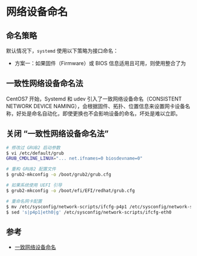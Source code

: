 # 网络设备命名

## 命名策略

默认情况下，`systemd` 使用以下策略为接口命名：

* 方案一：如果固件（Firmware）或 BIOS 信息适用且可用，则使用整合了为

## 一致性网络设备命名法

CentOS7 开始，Systemd 和 udev 引入了一致网络设备命名（CONSISTENT NETWORK DEVICE NAMING），会根据固件、拓扑、位置信息来设置网卡设备名称，好处是命名自动化，即使更换也不会影响设备的命名，坏处是难以立即。

## 关闭 “一致性网络设备命名法”

```bash
# 修改过 GRUB2 启动参数
$ vi /etc/default/grub
GRUB_CMDLINE_LINUX="... net.ifnames=0 biosdevname=0"
```

```bash
# 重构 GRUB2 配置文件
$ grub2-mkconfig -o /boot/grub2/grub.cfg

# 如果系统使用 UEFI 引导
$ grub2-mkconfig -o /boot/efi/EFI/redhat/grub.cfg
```

```bash
# 重命名网卡配置
$ mv /etc/sysconfig/network-scripts/ifcfg-p4p1 /etc/sysconfig/network-scripts/ifcfg-eth0
$ sed 's|p4p1|eth0|g' /etc/sysconfig/network-scripts/ifcfg-eth0
```

## 参考

* [一致网络设备命名](https://access.redhat.com/documentation/zh-cn/red_hat_enterprise_linux/7/html/networking_guide/ch-consistent_network_device_naming)